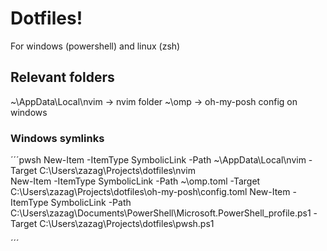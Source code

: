 # Dotfiles!

For windows (powershell) and linux (zsh)

## Relevant folders
~\AppData\Local\nvim -> nvim folder
~\omp -> oh-my-posh config on windows

### Windows symlinks
´´´pwsh
New-Item -ItemType SymbolicLink -Path ~\AppData\Local\nvim -Target C:\Users\zazag\Projects\dotfiles\nvim\
New-Item -ItemType SymbolicLink -Path ~\omp.toml -Target C:\Users\zazag\Projects\dotfiles\oh-my-posh\config.toml
New-Item -ItemType SymbolicLink -Path C:\Users\zazag\Documents\PowerShell\Microsoft.PowerShell_profile.ps1 -Target C:\Users\zazag\Projects\dotfiles\pwsh.ps1

´´´
